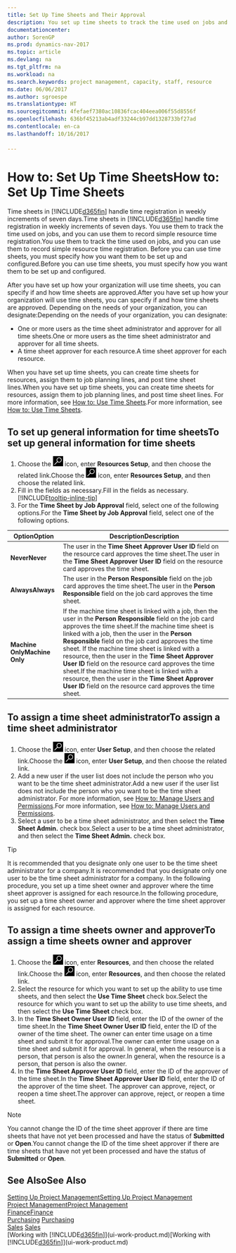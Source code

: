 ```yaml
---
title: Set Up Time Sheets and Their Approval
description: You set up time sheets to track the time used on jobs and using resources, helping you with project management, staffing, and capacity
documentationcenter: 
author: SorenGP
ms.prod: dynamics-nav-2017
ms.topic: article
ms.devlang: na
ms.tgt_pltfrm: na
ms.workload: na
ms.search.keywords: project management, capacity, staff, resource
ms.date: 06/06/2017
ms.author: sgroespe
ms.translationtype: HT
ms.sourcegitcommit: 4fefaef7380ac10836fcac404eea006f55d8556f
ms.openlocfilehash: 636bf45213ab4adf33244cb97dd1328733bf27ad
ms.contentlocale: en-ca
ms.lasthandoff: 10/16/2017

---
```

# <a name="how-to-set-up-time-sheets"></a><span data-ttu-id="cbcec-103">How to: Set Up Time Sheets</span><span class="sxs-lookup"><span data-stu-id="cbcec-103">How to: Set Up Time Sheets</span></span>
<span data-ttu-id="cbcec-104">Time sheets in [!INCLUDE[d365fin](includes/d365fin_md.md)] handle time registration in weekly increments of seven days.</span><span class="sxs-lookup"><span data-stu-id="cbcec-104">Time sheets in [!INCLUDE[d365fin](includes/d365fin_md.md)] handle time registration in weekly increments of seven days.</span></span> <span data-ttu-id="cbcec-105">You use them to track the time used on jobs, and you can use them to record simple resource time registration.</span><span class="sxs-lookup"><span data-stu-id="cbcec-105">You use them to track the time used on jobs, and you can use them to record simple resource time registration.</span></span> <span data-ttu-id="cbcec-106">Before you can use time sheets, you must specify how you want them to be set up and configured.</span><span class="sxs-lookup"><span data-stu-id="cbcec-106">Before you can use time sheets, you must specify how you want them to be set up and configured.</span></span>

<span data-ttu-id="cbcec-107">After you have set up how your organization will use time sheets, you can specify if and how time sheets are approved.</span><span class="sxs-lookup"><span data-stu-id="cbcec-107">After you have set up how your organization will use time sheets, you can specify if and how time sheets are approved.</span></span> <span data-ttu-id="cbcec-108">Depending on the needs of your organization, you can designate:</span><span class="sxs-lookup"><span data-stu-id="cbcec-108">Depending on the needs of your organization, you can designate:</span></span>

* <span data-ttu-id="cbcec-109">One or more users as the time sheet administrator and approver for all time sheets.</span><span class="sxs-lookup"><span data-stu-id="cbcec-109">One or more users as the time sheet administrator and approver for all time sheets.</span></span>
* <span data-ttu-id="cbcec-110">A time sheet approver for each resource.</span><span class="sxs-lookup"><span data-stu-id="cbcec-110">A time sheet approver for each resource.</span></span>

<span data-ttu-id="cbcec-111">When you have set up time sheets, you can create time sheets for resources, assign them to job planning lines, and post time sheet lines.</span><span class="sxs-lookup"><span data-stu-id="cbcec-111">When you have set up time sheets, you can create time sheets for resources, assign them to job planning lines, and post time sheet lines.</span></span> <span data-ttu-id="cbcec-112">For more information, see [How to: Use Time Sheets](projects-how-use-time-sheets.md).</span><span class="sxs-lookup"><span data-stu-id="cbcec-112">For more information, see [How to: Use Time Sheets](projects-how-use-time-sheets.md).</span></span>

## <a name="to-set-up-general-information-for-time-sheets"></a><span data-ttu-id="cbcec-113">To set up general information for time sheets</span><span class="sxs-lookup"><span data-stu-id="cbcec-113">To set up general information for time sheets</span></span>
1. <span data-ttu-id="cbcec-114">Choose the ![Search for Page or Report](media/ui-search/search_small.png "Search for Page or Report icon") icon, enter **Resources Setup**, and then choose the related link.</span><span class="sxs-lookup"><span data-stu-id="cbcec-114">Choose the ![Search for Page or Report](media/ui-search/search_small.png "Search for Page or Report icon") icon, enter **Resources Setup**, and then choose the related link.</span></span>  
2. <span data-ttu-id="cbcec-115">Fill in the fields as necessary.</span><span class="sxs-lookup"><span data-stu-id="cbcec-115">Fill in the fields as necessary.</span></span> [!INCLUDE[tooltip-inline-tip](includes/tooltip-inline-tip_md.md)]
3. <span data-ttu-id="cbcec-116">For the **Time Sheet by Job Approval** field, select one of the following options.</span><span class="sxs-lookup"><span data-stu-id="cbcec-116">For the **Time Sheet by Job Approval** field, select one of the following options.</span></span>

| <span data-ttu-id="cbcec-117">Option</span><span class="sxs-lookup"><span data-stu-id="cbcec-117">Option</span></span> | <span data-ttu-id="cbcec-118">Description</span><span class="sxs-lookup"><span data-stu-id="cbcec-118">Description</span></span> |
| --- | --- |
| <span data-ttu-id="cbcec-119">**Never**</span><span class="sxs-lookup"><span data-stu-id="cbcec-119">**Never**</span></span> |<span data-ttu-id="cbcec-120">The user in the **Time Sheet Approver User ID** field on the resource card approves the time sheet.</span><span class="sxs-lookup"><span data-stu-id="cbcec-120">The user in the **Time Sheet Approver User ID** field on the resource card approves the time sheet.</span></span> |
| <span data-ttu-id="cbcec-121">**Always**</span><span class="sxs-lookup"><span data-stu-id="cbcec-121">**Always**</span></span> |<span data-ttu-id="cbcec-122">The user in the **Person Responsible** field on the job card approves the time sheet.</span><span class="sxs-lookup"><span data-stu-id="cbcec-122">The user in the **Person Responsible** field on the job card approves the time sheet.</span></span> |
| <span data-ttu-id="cbcec-123">**Machine Only**</span><span class="sxs-lookup"><span data-stu-id="cbcec-123">**Machine Only**</span></span> |<span data-ttu-id="cbcec-124">If the machine time sheet is linked with a job, then the user in the **Person Responsible** field on the job card approves the time sheet.</span><span class="sxs-lookup"><span data-stu-id="cbcec-124">If the machine time sheet is linked with a job, then the user in the **Person Responsible** field on the job card approves the time sheet.</span></span> <span data-ttu-id="cbcec-125">If the machine time sheet is linked with a resource, then the user in the **Time Sheet Approver User ID** field on the resource card approves the time sheet.</span><span class="sxs-lookup"><span data-stu-id="cbcec-125">If the machine time sheet is linked with a resource, then the user in the **Time Sheet Approver User ID** field on the resource card approves the time sheet.</span></span> |

## <a name="to-assign-a-time-sheet-administrator"></a><span data-ttu-id="cbcec-126">To assign a time sheet administrator</span><span class="sxs-lookup"><span data-stu-id="cbcec-126">To assign a time sheet administrator</span></span>
1. <span data-ttu-id="cbcec-127">Choose the ![Search for Page or Report](media/ui-search/search_small.png "Search for Page or Report icon") icon, enter **User Setup**, and then choose the related link.</span><span class="sxs-lookup"><span data-stu-id="cbcec-127">Choose the ![Search for Page or Report](media/ui-search/search_small.png "Search for Page or Report icon") icon, enter **User Setup**, and then choose the related link.</span></span>  
2. <span data-ttu-id="cbcec-128">Add a new user if the user list does not include the person who you want to be the time sheet administrator.</span><span class="sxs-lookup"><span data-stu-id="cbcec-128">Add a new user if the user list does not include the person who you want to be the time sheet administrator.</span></span> <span data-ttu-id="cbcec-129">For more information, see [How to: Manage Users and Permissions](ui-how-users-permissions.md).</span><span class="sxs-lookup"><span data-stu-id="cbcec-129">For more information, see [How to: Manage Users and Permissions](ui-how-users-permissions.md).</span></span>
3. <span data-ttu-id="cbcec-130">Select a user to be a time sheet administrator, and then select the **Time Sheet Admin.** check box.</span><span class="sxs-lookup"><span data-stu-id="cbcec-130">Select a user to be a time sheet administrator, and then select the **Time Sheet Admin.** check box.</span></span>  

> [!TIP]  
>   <span data-ttu-id="cbcec-131">It is recommended that you designate only one user to be the time sheet administrator for a company.</span><span class="sxs-lookup"><span data-stu-id="cbcec-131">It is recommended that you designate only one user to be the time sheet administrator for a company.</span></span> <span data-ttu-id="cbcec-132">In the following procedure, you set up a time sheet owner and approver where the time sheet approver is assigned for each resource.</span><span class="sxs-lookup"><span data-stu-id="cbcec-132">In the following procedure, you set up a time sheet owner and approver where the time sheet approver is assigned for each resource.</span></span>  

## <a name="to-assign-a-time-sheets-owner-and-approver"></a><span data-ttu-id="cbcec-133">To assign a time sheets owner and approver</span><span class="sxs-lookup"><span data-stu-id="cbcec-133">To assign a time sheets owner and approver</span></span>
1. <span data-ttu-id="cbcec-134">Choose the ![Search for Page or Report](media/ui-search/search_small.png "Search for Page or Report icon") icon, enter **Resources**, and then choose the related link.</span><span class="sxs-lookup"><span data-stu-id="cbcec-134">Choose the ![Search for Page or Report](media/ui-search/search_small.png "Search for Page or Report icon") icon, enter **Resources**, and then choose the related link.</span></span>
2. <span data-ttu-id="cbcec-135">Select the resource for which you want to set up the ability to use time sheets, and then select the **Use Time Sheet** check box.</span><span class="sxs-lookup"><span data-stu-id="cbcec-135">Select the resource for which you want to set up the ability to use time sheets, and then select the **Use Time Sheet** check box.</span></span>  
3. <span data-ttu-id="cbcec-136">In the **Time Sheet Owner User ID** field, enter the ID of the owner of the time sheet.</span><span class="sxs-lookup"><span data-stu-id="cbcec-136">In the **Time Sheet Owner User ID** field, enter the ID of the owner of the time sheet.</span></span> <span data-ttu-id="cbcec-137">The owner can enter time usage on a time sheet and submit it for approval.</span><span class="sxs-lookup"><span data-stu-id="cbcec-137">The owner can enter time usage on a time sheet and submit it for approval.</span></span> <span data-ttu-id="cbcec-138">In general, when the resource is a person, that person is also the owner.</span><span class="sxs-lookup"><span data-stu-id="cbcec-138">In general, when the resource is a person, that person is also the owner.</span></span>  
4. <span data-ttu-id="cbcec-139">In the **Time Sheet Approver User ID** field, enter the ID of the approver of the time sheet.</span><span class="sxs-lookup"><span data-stu-id="cbcec-139">In the **Time Sheet Approver User ID** field, enter the ID of the approver of the time sheet.</span></span> <span data-ttu-id="cbcec-140">The approver can approve, reject, or reopen a time sheet.</span><span class="sxs-lookup"><span data-stu-id="cbcec-140">The approver can approve, reject, or reopen a time sheet.</span></span>  

> [!NOTE]  
>   <span data-ttu-id="cbcec-141">You cannot change the ID of the time sheet approver if there are time sheets that have not yet been processed and have the status of **Submitted** or **Open**.</span><span class="sxs-lookup"><span data-stu-id="cbcec-141">You cannot change the ID of the time sheet approver if there are time sheets that have not yet been processed and have the status of **Submitted** or **Open**.</span></span>

## <a name="see-also"></a><span data-ttu-id="cbcec-142">See Also</span><span class="sxs-lookup"><span data-stu-id="cbcec-142">See Also</span></span>
[<span data-ttu-id="cbcec-143">Setting Up Project Management</span><span class="sxs-lookup"><span data-stu-id="cbcec-143">Setting Up Project Management</span></span>](projects-setup-projects.md)  
[<span data-ttu-id="cbcec-144">Project Management</span><span class="sxs-lookup"><span data-stu-id="cbcec-144">Project Management</span></span>](projects-manage-projects.md)  
[<span data-ttu-id="cbcec-145">Finance</span><span class="sxs-lookup"><span data-stu-id="cbcec-145">Finance</span></span>](finance.md)  
<span data-ttu-id="cbcec-146">[Purchasing](purchasing-manage-purchasing.md)       </span><span class="sxs-lookup"><span data-stu-id="cbcec-146">[Purchasing](purchasing-manage-purchasing.md)       </span></span>  
<span data-ttu-id="cbcec-147">[Sales](sales-manage-sales.md)    </span><span class="sxs-lookup"><span data-stu-id="cbcec-147">[Sales](sales-manage-sales.md)    </span></span>  
<span data-ttu-id="cbcec-148">[Working with [!INCLUDE[d365fin](includes/d365fin_md.md)]](ui-work-product.md)</span><span class="sxs-lookup"><span data-stu-id="cbcec-148">[Working with [!INCLUDE[d365fin](includes/d365fin_md.md)]](ui-work-product.md)</span></span>  

